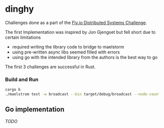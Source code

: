 # dinghy

Challenges done as a part of the [Fly.io Distributed Systems Challenge](https://fly.io/dist-sys). 

The first Implementation was inspired by Jon Gjengset but fell short due to certain limitations
- required writing the library code to bridge to maelstorm
- using pre-written async libs seemed filled with errors
- using go with the intended library from the authors is the best way to go

The first 3 challenges are successful in Rust.

### Build and Run
```sh
cargo b
./maelstrom test -w broadcast --bin target/debug/broadcast --node-count 5 --time-limit 20 --rate 10 --nemesis partition
```

## Go implementation
*TODO*
